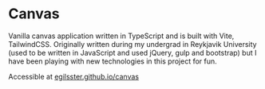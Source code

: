 # Canvas

Vanilla canvas application written in TypeScript and is built with Vite, TailwindCSS. Originally written during my
undergrad in Reykjavik University (used to be written in JavaScript and used jQuery, gulp and bootstrap) but I have
been playing with new technologies in this project for fun.

Accessible at [egilsster.github.io/canvas](https://egilsster.github.io/canvas/)
